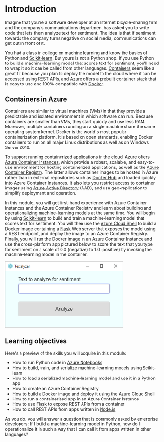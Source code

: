 # Introduction

Imagine that you're a software developer at an Internet bicycle-sharing firm and the company's communications department has asked you to write code that lets them analyze text for sentiment. The idea is that if sentiment towards the company turns negative on social media, communications can get out in front of it.

You had a class in college on machine learning and know the basics of Python and [Scikit-learn](https://scikit-learn.org/stable/index.html). But yours is not a Python shop. If you use Python to build a machine-learning model that scores text for sentiment, you'll need to wrap it so it can be called from other languages. [Containers](https://www.docker.com/what-container) seem like a great fit because you plan to deploy the model to the cloud where it can be accessed using REST APIs, and Azure offers a prebuilt container stack that is easy to use and 100% compatible with [Docker](http://www.docker.com). 

## Containers in Azure

Containers are similar to virtual machines (VMs) in that they provide a predictable and isolated environment in which software can run. Because containers are smaller than VMs, they start quickly and use less RAM. Moreover, multiple containers running on a single machine share the same operating system kernel. Docker is the world's most popular containerization platform. It is based on open standards, enabling Docker containers to run on all major Linux distributions as well as on Windows Server 2016.

To support running containerized applications in the cloud, Azure offers [Azure Container Instances](https://azure.microsoft.com/services/container-instances/), which provide a robust, scalable, and easy-to-use environment for hosting containerized applications, as well as the [Azure Container Registry](https://azure.microsoft.com/services/container-registry/). The latter allows container images to be hosted in Azure rather than in external repositories such as [Docker Hub](https://hub.docker.com/) and loaded quickly into Azure Container Instances. It also lets you restrict access to container images using [Azure Active Directory](https://azure.microsoft.com/services/active-directory/) (AAD), and use geo-replication to simplify deployment and operation. 

In this module, you will get first-hand experience with Azure Container Instances and the Azure Container Registry and learn about building and operationalizing machine-learning models at the same time. You will begin by using [Scikit-learn](https://scikit-learn.org/stable/index.html) to build and train a machine-learning model that scores text for sentiment. You will then use the [Azure Cloud Shell](https://azure.microsoft.com/features/cloud-shell/) to build a Docker image containing a [Flask](http://flask.pocoo.org/) Web server that exposes the model using a REST endpoint, and deploy the image to an Azure Container Registry. Finally, you will run the Docker image in an Azure Container Instance and use the cross-platform app pictured below to score the text that you type for sentiment on a scale of 0.0 (negative) to 1.0 (positive) by invoking the machine-learning model in the container.

![Analyzing text for sentiment](media/textalyzer.png)

## Learning objectives

Here's a preview of the skills you will acquire in this module:

- How to run Python code in [Azure Notebooks](https://notebooks.azure.com)
- How to build, train, and serialize machine-learning models using Scikit-learn
- How to load a serialized machine-learning model and use it in a Python app
- How to create an Azure Container Registry
- How to build a Docker image and deploy it using the Azure Cloud Shell
- How to run a containerized app in an Azure Container Instance
- How to use Flask to expose REST APIs from a container
- How to call REST APIs from apps written in [Node.js](https://nodejs.org/)

As you do, you will answer a question that is commonly asked by enterprise developers: If I build a machine-learning model in Python, how do I operationalize it in such a way that I can call it from apps written in other languages?